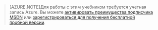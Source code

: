 
> [AZURE.NOTE]Для работы с этим учебником требуется учетная запись Azure. Вы можете <a href="/pricing/member-offers/msdn-benefits-details/" target="_blank">активировать преимущества подписчика MSDN</a> или <a href="/pricing/free-trial/" target="_blank">зарегистрироваться для получения бесплатной пробной версии</a>.

<!---HONumber=58_postMigration-->
